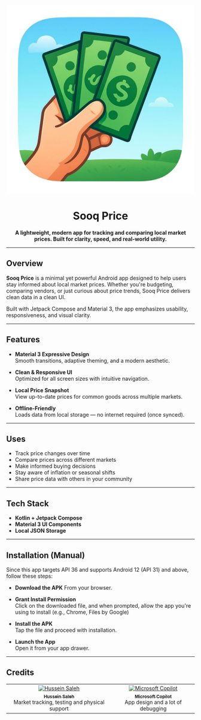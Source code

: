 <div align="center">
  <img src="app/sooq_price.png" width="600" />
</div>

<h1 align="center">Sooq Price</h1>

<p align="center">
  <b>A lightweight, modern app for tracking and comparing local market prices. Built for clarity, speed, and real-world utility.</b>
</p>

---

## Overview

**Sooq Price** is a minimal yet powerful Android app designed to help users stay informed about local market prices. Whether you're budgeting, comparing vendors, or just curious about price trends, Sooq Price delivers clean data in a clean UI.

Built with Jetpack Compose and Material 3, the app emphasizes usability, responsiveness, and visual clarity.

---

## Features

- **Material 3 Expressive Design**  
  Smooth transitions, adaptive theming, and a modern aesthetic.

- **Clean & Responsive UI**  
  Optimized for all screen sizes with intuitive navigation.

- **Local Price Snapshot**  
  View up-to-date prices for common goods across multiple markets.

- **Offline-Friendly**  
  Loads data from local storage — no internet required (once synced).

---

## Uses

- Track price changes over time
- Compare prices across different markets
- Make informed buying decisions
- Stay aware of inflation or seasonal shifts
- Share price data with others in your community

---

## Tech Stack

- **Kotlin + Jetpack Compose**
- **Material 3 UI Components**
- **Local JSON Storage**

---

## Installation (Manual)

Since this app targets API 36 and supports Android 12 (API 31) and above, follow these steps:

- **Download the APK**
   From your browser.

- **Grant Install Permission**  
   Click on the downloaded file, and when prompted, allow the app you're using to install (e.g., Chrome, Files by Google)

- **Install the APK**  
   Tap the file and proceed with installation.

- **Launch the App**  
   Open it from your app drawer.

---

## Credits

<table>
  <tr>
    <td align="center">
      <a href="https://github.com/hussein1000">
        <img src="https://github.com/hussein1000.png" width="80" height="80" alt="Hussein Saleh"/><br />
        <sub><b>Hussein Saleh</b></sub>
      </a>
      <br />Market tracking, testing and physical support
    </td>
    <td align="center">
      <a href="https://copilot.microsoft.com">
        <img src="https://copilot.microsoft.com/favicon.ico" width="80" height="80" alt="Microsoft Copilot"/><br />
        <sub><b>Microsoft Copilot</b></sub>
      </a>
      <br />App design and a lot of debugging
    </td>
  </tr>
</table>